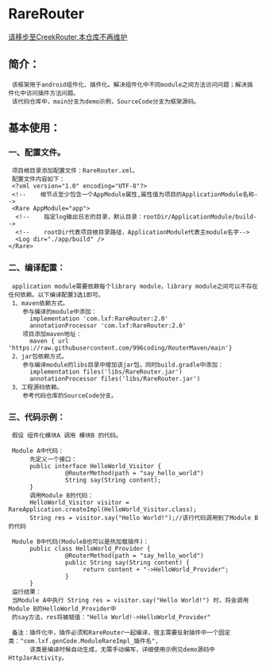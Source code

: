 # RareRouter

<a href="https://github.com/creekrouter/creekrouter_for_android">请移步至CreekRouter,本仓库不再维护</a>

## 简介：  
     该框架用于android组件化、插件化。解决组件化中不同module之间方法访问问题；解决插件化中访问插件方法问题。
     该代码仓库中，main分支为demo示例，SourceCode分支为框架源码。


## 基本使用：
### 一、配置文件。  
     项目根目录添加配置文件：RareRouter.xml。  
     配置文件内容如下：     
     <?xml version="1.0" encoding="UTF-8"?>  
     <!--    根节点至少包含一个AppModule属性,属性值为项目的ApplicationModule名称-->  
     <Rare AppModule="app">    
      <!--    指定log输出日志的目录，默认目录：rootDir/ApplicationModule/build-->  
      <!--    rootDir代表项目根目录路径，ApplicationModule代表主module名字-->  
      <Log dir="./app/build" />  
    </Rare>  
     
     
### 二、编译配置：
     application module需要依赖每个library module，library module之间可以不存在任何依赖。以下编译配置3选1即可。
     1、maven依赖方式。
        参与编译的module中添加：
          implementation 'com.lxf:RareRouter:2.0'
          annotationProcessor 'com.lxf:RareRouter:2.0'
        项目添加maven地址：
          maven { url 'https://raw.githubusercontent.com/996coding/RouterMaven/main'}
     2、jar包依赖方式。
        参与编译module的libs目录中增加该jar包，同时build.gradle中添加：
          implementation files('libs/RareRouter.jar')
          annotationProcessor files('libs/RareRouter.jar')
     3、工程源码依赖。
        参考代码仓库的SourceCode分支。

### 三、代码示例：
     假设 组件化模块A 调用 模块B 的代码。
     
     Module A中代码：
          先定义一个接口：
          public interface HelloWorld_Visitor {
                    @RouterMethod(path = "say_hello_world")
                    String say(String content);
          }
          调用Module B的代码：
          HelloWorld_Visitor visitor = RareApplication.createImpl(HelloWorld_Visitor.class);
          String res = visitor.say("Hello World!");//该行代码调用到了Module B的代码

     Module B中代码(ModuleB也可以是热加载插件)：
          public class HelloWorld_Provider {
                    @RouterMethod(path = "say_hello_world")
                    public String say(String content) {
                         return content + "->HelloWorld_Provider";
                    }
          }
     运行结果：
     当Module A中执行 String res = visitor.say("Hello World!") 时，将会调用Module B的HelloWorld_Provider中
     的say方法，res将被赋值："Hello World!->HelloWorld_Provider"

     备注：插件化中，插件必须和RareRouter一起编译，宿主需要反射插件中一个固定类："com.lxf.genCode.ModuleRareImpl_插件名",
          该类是编译时候自动生成，无需手动编写，详细使用示例见demo源码中HttpJarActivity。




